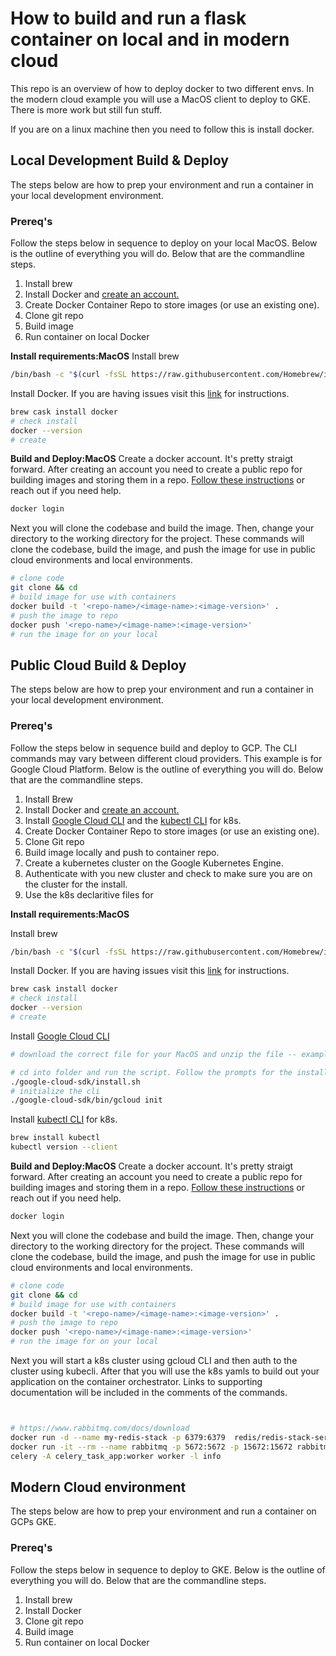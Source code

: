 # How to build and run a flask container on local and in modern cloud

This repo is an overview of how to deploy docker to two different envs. 
In the modern cloud example you will use a MacOS client to deploy to GKE. There is more work but still fun stuff.

If you are on a linux machine then you need to follow this is install docker.



## Local Development Build & Deploy
The steps below are how to prep your environment and run a container in your local development environment.

### Prereq's
Follow the steps below in sequence to deploy on your local MacOS. Below is the outline of everything you will do. Below that are the commandline steps. 

1. Install brew
2. Install Docker and [create an account.](https://docs.docker.com/docker-hub/quickstart/)
3. Create Docker Container Repo to store images (or use an existing one).
4. Clone git repo
5. Build image
6. Run container on local Docker

**Install requirements:MacOS**
Install brew
```bash
/bin/bash -c "$(curl -fsSL https://raw.githubusercontent.com/Homebrew/install/HEAD/install.sh)"
```

Install Docker. If you are having issues visit this [link](https://docs.docker.com/desktop/install/mac-install/) for instructions.
```bash
brew cask install docker
# check install
docker --version
# create 
```

**Build and Deploy:MacOS**
Create a docker account. It's pretty straigt forward. After creating an account you need to create a public repo for building images and storing them in a repo.
[Follow these instructions](https://docs.docker.com/docker-hub/quickstart/) or reach out if you need help.
```bash
docker login
```

Next you will clone the codebase and build the image. 
Then, change your directory to the working directory for the project. 
These commands will clone the codebase, build the image, and push the image for use in public cloud environments and local environments.
```bash
# clone code
git clone && cd 
# build image for use with containers
docker build -t '<repo-name>/<image-name>:<image-version>' .
# push the image to repo
docker push '<repo-name>/<image-name>:<image-version>'
# run the image for on your local
```


## Public Cloud Build & Deploy
The steps below are how to prep your environment and run a container in your local development environment.

### Prereq's
Follow the steps below in sequence build and deploy to GCP. The CLI commands may vary between different cloud providers. This example is for Google Cloud Platform. Below is the outline of everything you will do. Below that are the commandline steps. 

1. Install Brew
2. Install Docker and [create an account.](https://docs.docker.com/docker-hub/quickstart/)
3. Install [Google Cloud CLI](https://cloud.google.com/sdk/docs/install) and the [kubectl CLI](https://kubernetes.io/docs/tasks/tools/install-kubectl-macos/#install-with-homebrew-on-macos) for k8s.
4. Create Docker Container Repo to store images (or use an existing one).
5. Clone Git repo
6. Build image locally and push to container repo.
7. Create a kubernetes cluster on the Google Kubernetes Engine.
8. Authenticate with you new cluster and check to make sure you are on the cluster for the install.
9. Use the k8s declaritive files for 


**Install requirements:MacOS**

Install brew
```bash
/bin/bash -c "$(curl -fsSL https://raw.githubusercontent.com/Homebrew/install/HEAD/install.sh)"
```

Install Docker. If you are having issues visit this [link](https://docs.docker.com/desktop/install/mac-install/) for instructions.
```bash
brew cask install docker
# check install
docker --version
# create 
```

Install [Google Cloud CLI](https://cloud.google.com/sdk/docs/install) 
```bash
# download the correct file for your MacOS and unzip the file -- example below of unzip

# cd into folder and run the script. Follow the prompts for the install.
./google-cloud-sdk/install.sh
# initialize the cli
./google-cloud-sdk/bin/gcloud init
```

Install [kubectl CLI](https://kubernetes.io/docs/tasks/tools/install-kubectl-macos/#install-with-homebrew-on-macos) for k8s.
```bash
brew install kubectl
kubectl version --client
```



**Build and Deploy:MacOS**
Create a docker account. It's pretty straigt forward. After creating an account you need to create a public repo for building images and storing them in a repo.
[Follow these instructions](https://docs.docker.com/docker-hub/quickstart/) or reach out if you need help.

```bash
docker login
```

Next you will clone the codebase and build the image. 
Then, change your directory to the working directory for the project. 
These commands will clone the codebase, build the image, and push the image for use in public cloud environments and local environments.
```bash
# clone code
git clone && cd 
# build image for use with containers
docker build -t '<repo-name>/<image-name>:<image-version>' .
# push the image to repo
docker push '<repo-name>/<image-name>:<image-version>'
# run the image for on your local
```

Next you will start a k8s cluster using gcloud CLI and then auth to the cluster using kubecli. After that you will use the k8s yamls to build out your application on the container orchestrator. Links to supporting documentation will be included in the comments of the commands. 
```bash

```


```bash

# https://www.rabbitmq.com/docs/download
docker run -d --name my-redis-stack -p 6379:6379  redis/redis-stack-server:latest
docker run -it --rm --name rabbitmq -p 5672:5672 -p 15672:15672 rabbitmq:4.0-management
celery -A celery_task_app:worker worker -l info

```



## Modern Cloud environment
The steps below are how to prep your environment and run a container on GCPs GKE.

### Prereq's
Follow the steps below in sequence to deploy to GKE. Below is the outline of everything you will do. Below that are the commandline steps. 

1. Install brew
2. Install Docker
3. Clone git repo
4. Build image
5. Run container on local Docker
